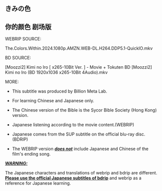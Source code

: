## きみの色

## 你的颜色 剧场版

WEBRIP SOURCE:

The.Colors.Within.2024.1080p.AMZN.WEB-DL.H264.DDP5.1-QuickIO.mkv

BD SOURCE:

[Moozzi2] Kimi no Iro [ x265-10Bit Ver. ] - Movie + Tokuten BD
[Moozzi2] Kimi no Iro (BD 1920x1036 x265-10Bit 4Audio).mkv

MORE:

- This subtitle was produced by Billion Meta Lab.

- For learning Chinese and Japanese only.

- The Chinese version of the Bible is the Sycor Bible Society (Hong Kong) version.

- Japanese listening according to the movie content.(WEBRIP)

- Japanese comes from the SUP subtitle on the official blu-ray disc.(BDRIP)

- The WEBRIP version ***<u>does not</u>*** include Japanese and Chinese of the film's ending song.

**<u>*WARNING:*</u>**

The Japanese characters and translations of webrip and bdrip are different. **<u>Please use the official Japanese subtitles of bdrip</u>** and webrip as a reference for Japanese learning.
